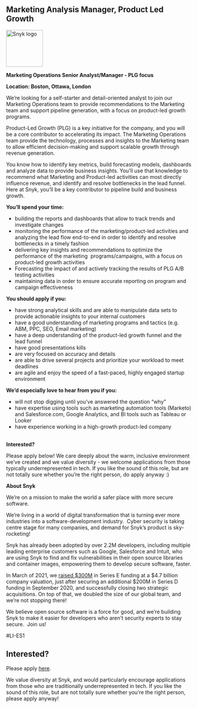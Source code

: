 Marketing Analysis Manager, Product Led Growth
---

<img src="https://res.cloudinary.com/snyk/image/upload/v1537345894/press-kit/brand/logo-black.png" width="100" alt="Snyk logo" />

<p><strong>Marketing Operations Senior Analyst/Manager - PLG focus</strong></p>
<p><strong>Location: Boston, Ottawa, London</strong></p>
<p><span style="font-weight: 400;">We’re looking for a self-starter and detail-oriented analyst to join our Marketing Operations team to provide recommendations to the Marketing team and support pipeline generation, with a focus on product-led growth programs.</span></p>
<p><span style="font-weight: 400;">Product-Led Growth (PLG) is a key initiative for the company, and you will be a core contributor to accelerating its impact. The Marketing Operations team provide the technology, processes and insights to the Marketing team to allow efficient decision-making and support scalable growth through revenue generation.</span></p>
<p><span style="font-weight: 400;">You know how to identify key metrics, build forecasting models, dashboards and analyze data to provide business insights. You’ll use that knowledge to recommend what Marketing and Product-led activities can most directly influence revenue, and identify and resolve bottlenecks in the lead funnel. Here at Snyk, you’ll be a key contributor to pipeline build and business growth.&nbsp;</span></p>
<p><strong>You’ll spend your time:</strong></p>
<ul>
<li style="font-weight: 400;"><span style="font-weight: 400;">building the reports and dashboards that allow to track trends and investigate changes</span></li>
<li style="font-weight: 400;"><span style="font-weight: 400;">monitoring the performance of the marketing/product-led activities and analyzing the lead flow end-to-end in order to identify and resolve bottlenecks in a timely fashion</span></li>
<li style="font-weight: 400;"><span style="font-weight: 400;">delivering key insights and recommendations to optimize the performance of the marketing&nbsp; programs/campaigns, with a focus on product-led growth activities</span></li>
<li style="font-weight: 400;"><span style="font-weight: 400;">Forecasting the impact of and actively tracking the results of PLG A/B testing activities</span></li>
<li style="font-weight: 400;"><span style="font-weight: 400;">maintaining data in order to ensure accurate reporting on program and campaign effectiveness</span></li>
</ul>
<p><strong>You should apply if you:</strong></p>
<ul>
<li style="font-weight: 400;"><span style="font-weight: 400;">have strong analytical skills and are able to manipulate data sets to provide actionable insights to your internal customers</span></li>
<li style="font-weight: 400;"><span style="font-weight: 400;">have a good understanding of marketing programs and tactics (e.g. ABM, PPC, SEO, Email marketing)</span></li>
<li style="font-weight: 400;"><span style="font-weight: 400;">have a deep understanding of the product-led growth funnel and the lead funnel&nbsp;</span></li>
<li style="font-weight: 400;"><span style="font-weight: 400;">have good presentations kills</span></li>
<li style="font-weight: 400;"><span style="font-weight: 400;">are very focused on accuracy and details</span></li>
<li style="font-weight: 400;"><span style="font-weight: 400;">are able to drive several projects and prioritize your workload to meet deadlines&nbsp;</span></li>
<li style="font-weight: 400;"><span style="font-weight: 400;">are agile and enjoy the speed of a fast-paced, highly engaged startup environment</span></li>
</ul>
<p><strong>We’d especially love to hear from you if you:</strong></p>
<ul>
<li style="font-weight: 400;"><span style="font-weight: 400;">will not stop digging until you’ve answered the question “why”</span></li>
<li style="font-weight: 400;"><span style="font-weight: 400;">have expertise using tools such as marketing automation tools (Marketo) and Salesforce.com, Google Analytics, and BI tools such as Tableau or Looker</span></li>
<li style="font-weight: 400;"><span style="font-weight: 400;">have experience working in a high-growth product-led company</span></li>
</ul>
<p><br><strong>Interested?</strong></p>
<p><span style="font-weight: 400;">Please apply below! We care deeply about the warm, inclusive environment we’ve created and we value diversity - we welcome applications from those typically underrepresented in tech. If you like the sound of this role, but are not totally sure whether you’re the right person, do apply anyway :)</span></p>
<p class="p1"><span class="s1"><strong>About Snyk</strong></span></p>
<p><span style="font-weight: 400;">We’re on a mission to make the world a safer place with more secure software.</span></p>
<p><span style="font-weight: 400;">We’re living in a world of digital transformation that is turning ever more industries into a software-development industry.&nbsp; Cyber security is taking centre stage for many companies, and demand for Snyk’s product is sky-rocketing!&nbsp;&nbsp;</span></p>
<p><span style="font-weight: 400;">Snyk has already been adopted by over 2.2M developers, including multiple leading enterprise customers such as Google, Salesforce and Intuit, who are using Snyk to find and fix vulnerabilities in their open source libraries and container images, empowering them to develop secure software, faster.</span></p>
<p><span style="font-weight: 400;">In March of 2021, we <a href="https://snyk.io/news/snyk-advances-developer-first-security-with-series-e-investment/" target="_blank">raised $300M</a> in Series E funding at a $4.7 billion company valuation, just after securing an additional $200M in Series D funding in September 2020, and successfully closing two strategic acquisitions. On top of that, we doubled the size of our global team, and we’re not stopping there!&nbsp;&nbsp;</span></p>
<p><span style="font-weight: 400;">We believe open source software is a force for good, and we’re building Snyk to make it easier for developers who aren’t security experts to stay secure.&nbsp; Join us!</span></p>
<p>#LI-ES1</p>

Interested?
---

Please apply [here](https://boards.greenhouse.io/snyk/jobs/5135825002#app).

We value diversity at Snyk, and would particularly encourage applications from those who are traditionally underrepresented in tech.
If you like the sound of this role, but are not totally sure whether you’re the right person, please apply anyway!
